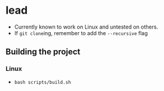 # lead
- Currently known to work on Linux and untested on others.
- If `git clone`ing, remember to add the `--recursive` flag
## Building the project
### Linux
  - `bash scripts/build.sh`
